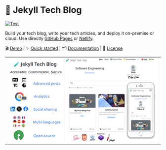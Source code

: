 # 🧪 Jekyll Tech Blog

[![Test](https://github.com/glegoux/jekyll-tech-blog/workflows/Test/badge.svg)](https://github.com/glegoux/jekyll-tech-blog/actions?query=workflow%3A%22Test%22)

Build your tech blog, write your tech articles, and deploy it on-premise or cloud. Use directly [GitHub Pages](https://pages.github.com/) or [Netlify](https://www.netlify.com/).  

🎬 [Demo](https://jekyll-tech-blog.netlify.app) | 
✨ [Quick started](https://github.com/glegoux/jekyll-tech-blog/wiki/Quick-started) |
🗂️ [Documentation](https://github.com/glegoux/jekyll-tech-blog/wiki) |
📜 [License](https://github.com/glegoux/jekyll-tech-blog/raw/main/LICENSE.txt)

<table>
  <tr>
    <td>
        <img src="https://github.com/glegoux/jekyll-tech-blog/raw/main/doc/img/jekyll-tech-blog-features.png?v=1"
             alt="Jekyll Tech Blog features" />
    </td>
  </tr>
</table>


